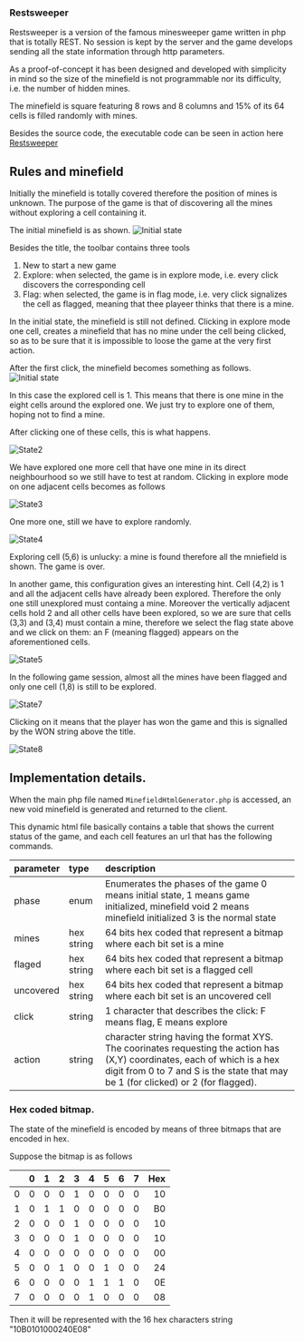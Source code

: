 ### Restsweeper

Restsweeper is a version of the famous minesweeper game written in php that is totally REST. No session is kept by the server and the game develops sending all the state information through http parameters.

As a proof-of-concept it has been designed and developed with simplicity in mind so the size of the minefield is not programmable nor its difficulty, i.e. the number of hidden mines.

The minefield is square featuring 8 rows and 8 columns and 15% of its 64 cells is filled randomly with mines.

Besides the source code, the executable code can be seen in action here [Restsweeper](http://www.fjmessgeraete.ch/fc225976-8977-4b3f-867e-fd0f7c0593e3/MinefieldHtmlGenerator.php?state=0&click=E)

## Rules and minefield

Initially the minefield is totally covered therefore the position of mines is unknown.
The purpose of the game is that of discovering all the mines without exploring a cell containing it.

The initial minefield is as shown.
![Initial state](./doc/image01.png)

Besides the title, the toolbar contains three tools

1. New to start a new game
2. Explore: when selected, the game is in explore mode, i.e. every click discovers the corresponding cell
3. Flag: when selected, the game is in flag mode, i.e. very click signalizes the cell as flagged, meaning that thee playeer thinks that there is a mine.

In the initial state, the minefield is still not defined.
Clicking in explore mode one cell, creates a minefield that has no mine under the cell being clicked, so as to be sure that it is impossible to loose the game at the very first action.

After the first click, the minefield becomes something as follows.
![Initial state](./doc/image02.png)

In this case the explored cell is 1. This means that there is one mine in the eight cells around the explored one. We just try to explore one of them, hoping not to find a mine.

After clicking one of these cells, this is what happens.

![State2](./doc/image03.png)

We have explored one more cell that have one mine in its direct neighbourhood so we still have to test at random. Clicking in explore mode on one adjacent cells becomes as follows

![State3](./doc/image04.png)

One more one, still we have to explore randomly.

![State4](./doc/image05.png)

Exploring cell (5,6) is unlucky: a mine is found therefore all the mniefield is shown.
The game is over.

In another game, this configuration gives an interesting hint.
Cell (4,2) is 1 and all the adjacent cells have already been explored. Therefore the only one still unexplored must containg a mine. Moreover the vertically adjacent cells hold 2 and all other cells have been explored, so we are sure that cells (3,3) and (3,4) must contain a mine, therefore we select the flag state above and we click on them: an F (meaning flagged) appears on the aforementioned cells.

![State5](./doc/image06.png)

In the following game session, almost all the mines have been flagged and only one cell (1,8) is still to be explored.

![State7](./doc/image08.png)

Clicking on it means that the player has won the game and this is signalled by the WON string above the title.

![State8](./doc/image09.png)
 


## Implementation details.

When the main php file named `MinefieldHtmlGenerator.php` is accessed, an new void minefield is generated and returned to the client.

This dynamic html file basically contains a table that shows the current status of the game, and each cell features an url that has the following commands.

|parameter|type|description|
|:--------|:---|:----------|
|phase|enum| Enumerates the phases of the game 0 means initial state, 1 means game initialized, minefield void 2 means minefield initialized 3 is the normal state |
|mines|hex string| 64 bits hex coded that represent a bitmap where each bit set is a mine |
|flaged|hex string| 64 bits hex coded that represent a bitmap where each bit set is a flagged cell |
|uncovered|hex string| 64 bits hex coded that represent a bitmap where each bit set is an uncovered cell |
|click|string| 1  character that describes the click: F means flag, E means explore |
|action| string | character string having the format XYS. The coorinates requesting the action has (X,Y) coordinates, each of which is a hex digit from 0 to 7 and S is the state that may be 1 (for clicked) or 2 (for flagged). |

### Hex coded bitmap.

The state of the minefield is encoded by means of three bitmaps that are encoded in hex.

Suppose the bitmap is as follows

| |0|1|2|3|4|5|6|7| Hex |
|:-|:-|:-|:-|:-|:-|:-|:-|:-|-:|
|0|0|0|0|1|0|0|0|0|10|
|1|0|1|1|0|0|0|0|0|B0|
|2|0|0|0|1|0|0|0|0|10|
|3|0|0|0|1|0|0|0|0|10|
|4|0|0|0|0|0|0|0|0|00|
|5|0|0|1|0|0|1|0|0|24|
|6|0|0|0|0|1|1|1|0|0E|
|7|0|0|0|0|1|0|0|0|08|

Then it will be represented with the 16 hex characters string "10B0101000240E08"

